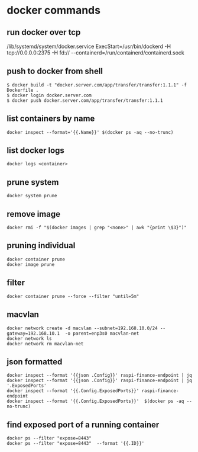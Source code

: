 # docker commands

## run docker over tcp
/lib/systemd/system/docker.service
ExecStart=/usr/bin/dockerd -H tcp://0.0.0.0:2375 -H fd:// --containerd=/run/containerd/containerd.sock

## push to docker from shell

```shell
$ docker build -t "docker.server.com/app/transfer/transfer:1.1.1" -f Dockerfile .
$ docker login docker.server.com
$ docker push docker.server.com/app/transfer/transfer:1.1.1
```

## list containers by name
```
docker inspect --format='{{.Name}}' $(docker ps -aq --no-trunc)
```

## list docker logs
```
docker logs <container>
```

## prune system
```
docker system prune
```

## remove image
```
docker rmi -f "$(docker images | grep "<none>" | awk "{print \$3}")"
```

## pruning individual
```
docker container prune
docker image prune
```

## filter
```
docker container prune --force --filter "until=5m"
```

## macvlan
```
docker network create -d macvlan --subnet=192.168.10.0/24 --gateway=192.168.10.1  -o parent=enp3s0 macvlan-net
docker network ls
docker network rm macvlan-net
```

## json formatted
```
docker inspect --format '{{json .Config}}' raspi-finance-endpoint | jq
docker inspect --format '{{json .Config}}' raspi-finance-endpoint | jq '.ExposedPorts'
docker inspect --format '{{.Config.ExposedPorts}}' raspi-finance-endpoint
docker inspect --format '{{.Config.ExposedPorts}}'  $(docker ps -aq --no-trunc)
```

## find exposed port of a running container
```
docker ps --filter "expose=8443"
docker ps --filter "expose=8443"  --format '{{.ID}}'
```
